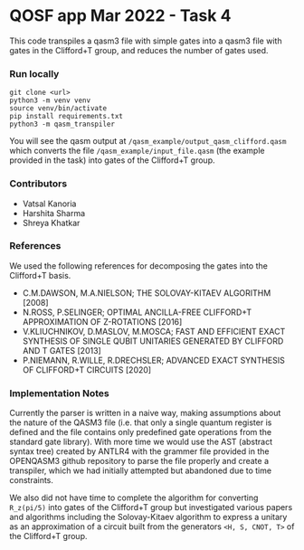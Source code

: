 # QOSF app Mar 2022 - Task 4

This code transpiles a qasm3 file with simple gates into a qasm3 file with gates in the Clifford+T group, and reduces the number of gates used. 

### Run locally

```
git clone <url>
python3 -m venv venv
source venv/bin/activate
pip install requirements.txt
python3 -m qasm_transpiler
```
You will see the qasm output at `/qasm_example/output_qasm_clifford.qasm`
which converts the file `/qasm_example/input_file.qasm` (the example provided in the task) into gates of the Clifford+T group.

### Contributors

- Vatsal Kanoria
- Harshita Sharma 
- Shreya Khatkar

### References

We used the following references for decomposing the gates into the Clifford+T basis.

- C.M.DAWSON, M.A.NIELSON; THE SOLOVAY-KITAEV ALGORITHM [2008]
- N.ROSS, P.SELINGER; OPTIMAL ANCILLA-FREE CLIFFORD+T APPROXIMATION OF Z-ROTATIONS [2016]
- V.KLIUCHNIKOV, D.MASLOV, M.MOSCA; FAST AND EFFICIENT EXACT SYNTHESIS OF SINGLE QUBIT UNITARIES GENERATED BY CLIFFORD AND T GATES [2013]
- P.NIEMANN, R.WILLE, R.DRECHSLER; ADVANCED EXACT SYNTHESIS OF CLIFFORD+T CIRCUITS [2020]

### Implementation Notes

Currently the parser is written in a naive way, making assumptions 
about the nature of the QASM3 file (i.e. that only a single quantum 
register is defined and the file contains only predefined gate 
operations from the standard gate library). With more time we would use 
the AST (abstract syntax tree) created by ANTLR4 with the grammer file 
provided in the OPENQASM3 github repository to parse the file properly
and create a transpiler, which we had initially attempted 
but abandoned due to time constraints. 

We also did not have time to complete the algorithm for 
converting `R_z(pi/5)` into gates of the Clifford+T group but
investigated various papers and algorithms including the Solovay-Kitaev 
algorithm to express a unitary as an approximation of a circuit built from
the generators `<H, S, CNOT, T>` of the Clifford+T group.
